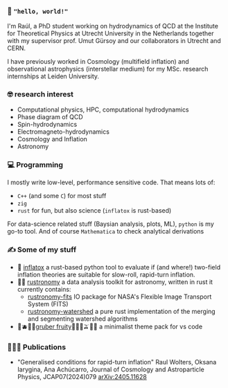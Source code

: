 ### 👋 `"hello, world!"`
I'm Raúl, a PhD student working on hydrodynamics of QCD at the Institute for Theoretical Physics at Utrecht University in the Netherlands together with my supervisor prof. Umut Gürsoy and our collaborators in Utrecht and CERN.

I have previously worked in Cosmology (multifield inflation) and observational astrophysics (interstellar medium) for my MSc. research internships at Leiden University.

### 🤓 research interest
- Computational physics, HPC, computational hydrodynamics
- Phase diagram of QCD
- Spin-hydrodynamics
- Electromagneto-hydrodynamics
- Cosmology and Inflation
- Astronomy

### 💻 Programming
I mostly write low-level, performance sensitive code. That means lots of:
- `C++` (and some `C`) for most stuff
- `zig` 
- `rust` for fun, but also science (`inflatox` is rust-based)

For data-science related stuff (Baysian analysis, plots, ML), `python` is my go-to tool. And of course `Mathematica` to check analytical derivations

### ✍️ Some of my stuff
- 🌌 [inflatox](https://github.com/smups/inflatox) a rust-based python tool to evaluate if (and where!) two-field inflation theories are suitable for slow-roll, rapid-turn inflation.
- 🦀🌌 [rustronomy](https://github.com/smups/rustronomy) a data analysis toolkit for astronomy, written in rust it currently contains:
  - [rustronomy-fits](https://github.com/smups/rustronomy-fits) IO package for NASA's Flexible Image Transport System (FITS)
  - [rustronomy-watershed](https://github.com/smups/rustronomy-watershed) a pure rust implementation of the merging and segmenting watershed algorithms
- 🍇🫐🍒🍎[gruber fruity](https://github.com/smups/gruberfruity)🍊🍋🍐🫒🍧🌸 a minimalist theme pack for vs code

### 🧑🏼‍🔬 Publications
- "Generalised conditions for rapid-turn inflation" Raul Wolters, Oksana Iarygina, Ana Achúcarro, Journal of Cosmology and Astroparticle Physics, JCAP07(2024)079 [arXiv:2405.11628](https://arxiv.org/abs/2405.11628)
